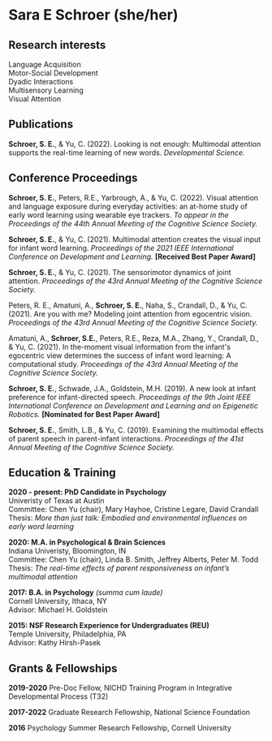 # Sara E Schroer (she/her)

## Research interests 
<p> Language Acquisition <br>
Motor-Social Development <br>
Dyadic Interactions <br>
Multisensory Learning <br>
Visual Attention </p>


## Publications
<p> <strong>Schroer, S. E.</strong>, & Yu, C. (2022). Looking is not enough: Multimodal attention supports the real-time learning of new words. <em> Developmental Science. </em> </p>
  
## Conference Proceedings
<p><strong>Schroer, S. E.</strong>, Peters, R.E., Yarbrough, A., & Yu, C. (2022). Visual attention and language exposure during everyday activities: an at-home study of early word learning using wearable eye trackers. <em>To appear in the Proceedings of the 44th Annual Meeting of the Cognitive Science Society.</em></p>

<p><strong>Schroer, S. E.</strong>, & Yu, C. (2021). Multimodal attention creates the visual input for infant word learning. <em>Proceedings of the 2021 IEEE International Conference on Development and Learning.</em> <strong>[Received Best Paper Award]</strong></p>

<p><strong>Schroer, S. E.</strong>, & Yu, C. (2021). The sensorimotor dynamics of joint attention. <em>Proceedings of the 43rd Annual Meeting of the Cognitive Science Society.</em></p>

<p>Peters, R. E., Amatuni, A., <strong>Schroer, S. E.</strong>, Naha, S., Crandall, D., & Yu, C. (2021). Are you with me? Modeling joint attention from egocentric vision. <em>Proceedings of the 43rd Annual Meeting of the Cognitive Science Society.</em></p>

<p>Amatuni, A., <strong>Schroer, S.E.</strong>, Peters, R.E., Reza, M.A., Zhang, Y., Crandall, D., & Yu, C. (2021). In the-moment visual information from the infant's egocentric view determines the success of infant word learning: A computational study. <em>Proceedings of the 43rd Annual Meeting of the Cognitive Science Society.</em></p>

<p><strong>Schroer, S. E.</strong>, Schwade, J.A., Goldstein, M.H. (2019). A new look at infant preference for infant-directed speech. <em>Proceedings of the 9th Joint IEEE International Conference on Development and Learning and on Epigenetic Robotics. </em><strong>[Nominated for Best Paper Award]</strong></p>

<p><strong>Schroer, S. E.</strong>, Smith, L.B., & Yu, C. (2019). Examining the multimodal effects of parent speech in parent-infant interactions. <em>Proceedings of the 41st Annual Meeting of the Cognitive Science Society.</em></p>

  
## Education & Training
<p><strong>2020 - present: PhD Candidate in Psychology </strong><br>
  Univeristy of Texas at Austin <br>
  Committee: Chen Yu (chair), Mary Hayhoe, Cristine Legare, David Crandall <br>
  Thesis: <em> More than just talk: Embodied and environmental influences on early word learning </em> </p>

<p><strong>2020:  M.A. in Psychological & Brain Sciences </strong><br>
  Indiana Univeristy, Bloomington, IN <br>
  Committee: Chen Yu (chair), Linda B. Smith, Jeffrey Alberts, Peter M. Todd <br>
  Thesis: <em> The real-time effects of parent responsiveness on infant’s multimodal attention </em> </p>

<p><strong>2017: B.A. in Psychology</strong> <em>(summa cum laude)</em> <br>
  Cornell University, Ithaca, NY <br>
  Advisor: Michael H. Goldstein </p>
  
<p><strong>2015: NSF Research Experience for Undergraduates (REU)</strong><br>
  Temple University, Philadelphia, PA <br>
  Advisor: Kathy Hirsh-Pasek </p>
  
## Grants & Fellowships 
<p><strong>2019-2020</strong> Pre-Doc Fellow, NICHD Training Program in Integrative Developmental Process (T32) </p>
<p><strong>2017-2022</strong> Graduate Research Fellowship, National Science Foundation </p>
<p><strong>2016</strong> Psychology Summer Research Fellowship, Cornell University </p>                                                                                  	
